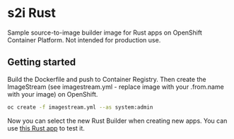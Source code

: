 # s2i Rust

Sample source-to-image builder image for Rust apps on OpenShift Container Platform. Not intended for production use.

## Getting started  

Build the Dockerfile and push to Container Registry. Then create the ImageStream (see imagestream.yml - replace image with your .from.name with your image) on OpenShift. 

```sh
oc create -f imagestream.yml --as system:admin
```

Now you can select the new Rust Builder when creating new apps. You can use [this Rust app](https://github.com/nikolaus-lemberski/hello-rust) to test it.